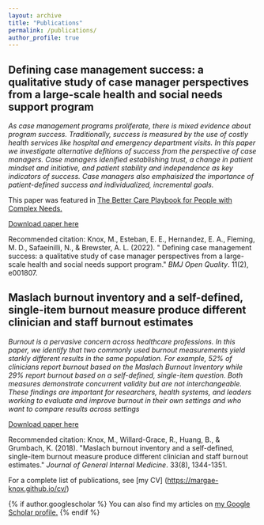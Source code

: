```yaml
---
layout: archive
title: "Publications"
permalink: /publications/
author_profile: true
---
```


## Defining case management success: a qualitative study of case manager perspectives from a large-scale health and social needs support program

<i>As case management programs proliferate, there is mixed evidence about program success. Traditionally, success is measured by the use of costly health services like hospital and emergency department visits. In this paper we investigate alternative defitions of success from the perspective of case managers. Case managers idenified establishing trust, a change in patient mindset and initiative, and patient stability and independence as key indicators of success. Case managers also emphaisized the importance of patient-defined success and individualized, incremental goals. </i>

This paper was featured in [The Better Care Playbook for People with Complex Needs.](https://www.bettercareplaybook.org/resources/defining-case-management-success-qualitative-study-case-manager-perspectives-large-scale)

[Download paper here](http://academicpages.github.io/files/Knox-case-management-success.pdf)

Recommended citation: Knox, M., Esteban, E. E., Hernandez, E. A., Fleming, M. D., Safaeinilli, N., & Brewster, A. L. (2022). " Defining case management success: a qualitative study of case manager perspectives from a large-scale health and social needs support program." <i>BMJ Open Quality</i>. 11(2), e001807.


## Maslach burnout inventory and a self-defined, single-item burnout measure produce different clinician and staff burnout estimates

<i>Burnout is a pervasive concern across healthcare professions. In this paper, we identify that two commonly used burnout measurements yield starkly different results in the same population. For example, 52% of clinicians report burnout based on the Maslach Burnout Inventory while 29% report burnout based on a self-defined, single-item question. Both measures demonstrate concurrent validity but are not interchangeable. These findings are important for researchers, health systems, and leaders working to evaluate and improve burnout in their own settings and who want to compare  results across settings</i>

[Download paper here](http://academicpages.github.io/files/Knox-burnout-measures.pdf)

Recommended citation: Knox, M., Willard-Grace, R., Huang, B., & Grumbach, K. (2018). "Maslach burnout inventory and a self-defined, single-item burnout measure produce different clinician and staff burnout estimates." <i>Journal of General Internal Medicine</i>. 33(8), 1344-1351.


For a complete list of publications, see [my CV] (https://margae-knox.github.io/cv/)

{% if author.googlescholar %}
You can also find my articles on <u><a href="{{[author.googlescholar](https://scholar.google.com/citations?user=sNWlVW4AAAAJ&hl=en&oi=ao)}}">my Google Scholar profile</a>.</u>
{% endif %}


